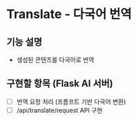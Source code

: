 # Translate - 다국어 번역

## 기능 설명
- 생성된 콘텐츠를 다국어로 번역

## 구현할 항목 (Flask AI 서버)
- [ ] 번역 요청 처리 (프롬프트 기반 다국어 변환)
- [ ] /api/translate/request API 구현